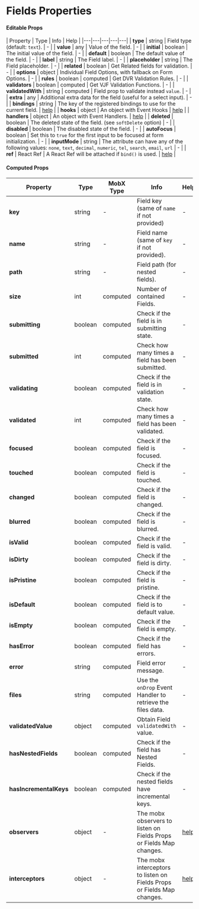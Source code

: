 # Fields Properties

#### Editable Props
| Property | Type | Info | Help |
|---|---|---|---|---|
| **type** | string | Field type (default: `text`). | - |
| **value** | any | Value of the field. | - |
| **initial** | boolean | The initial value of the field. | - |
| **default** | boolean | The default value of the field. | - |
| **label** | string | The Field label. | - |
| **placeholder** | string | The Field placeholder. | - |
| **related** | boolean | Get Related fields for validation. | - |
| **options** | object | Individual Field Options, with fallback on Form Options. | - |
| **rules** | boolean | computed | Get DVR Validation Rules. | - |
| **validators** | boolean | computed | Get VJF Validation Functions. | - |
| **validatedWith** | string | computed | Field prop to validate instead `value`. | - |
| **extra** | any | Additional extra data for the field (useful for a select input). | - |
| **bindings** | string | The key of the registered bindings to use for the current field. | [help](../bindings/README.md) |
| **hooks** | object | An object with Event Hooks | [help](../events/event-hooks.html) |
| **handlers** | object | An object with Event Handlers. | [help](../events/event-handlers.html) |
| **deleted** | boolean | The deleted state of the field. (see `softDelete` option) | - |
| **disabled** | boolean | The disabled state of the field. | - |
| **autoFocus** | boolean | Set this to `true` for the first input to be focused at form initialization. | - |
| **inputMode** | string | The attribute can have any of the following values: `none`, `text`, `decimal`, `numeric`, `tel`, `search`, `email`, `url` | - |
| **ref** | React Ref | A React Ref will be attached if `bind()` is used. | [help](../bindings/README.md) |

#### Computed Props
| Property | Type | MobX Type | Info | Help |
|---|---|---|---|---|
| **key** | string | - | Field key (same of `name` if not provided) | - |
| **name** | string | - | Field name (same of `key` if not provided). | - |
| **path** | string | - | Field path (for nested fields). | - |
| **size** | int | computed | Number of contained Fields. | - |
| **submitting** | boolean | computed | Check if the field is in submitting state. | - |
| **submitted** | int | computed | Check how many times a field has been submitted. | - |
| **validating** | boolean | computed | Check if the field is in validation state. | - |
| **validated** | int | computed | Check how many times a field has been validated. | - |
| **focused** | boolean | computed | Check if the field is focused. | - |
| **touched** | boolean | computed | Check if the field is touched. | - |
| **changed** | boolean | computed | Check if the field is changed. | - |
| **blurred** | boolean | computed | Check if the field is blurred. | - |
| **isValid** | boolean | computed | Check if the field is valid. | - |
| **isDirty** | boolean | computed | Check if the field is dirty. | - |
| **isPristine** | boolean | computed | Check if the field is pristine. | - |
| **isDefault** | boolean | computed | Check if the field is to default value. | - |
| **isEmpty** | boolean | computed | Check if the field is empty. | - |
| **hasError** | boolean | computed | Check if the field has errors. | - |
| **error** | string | computed | Field error message. | - |
| **files** | string | computed | Use the `onDrop` Event Handler to retrieve the files data. | - |
| **validatedValue** | object | computed | Obtain Field `validatedWith` value. | - |
| **hasNestedFields** | boolean | computed | Check if the field has Nested Fields. | - |
| **hasIncrementalKeys** | boolean | computed | Check if the nested fields have incremental keys. | - |
| **observers** | object | - | The mobx observers to listen on Fields Props or Fields Map changes. | [help](../extra/mobx-events.md#using-observers--interceptors-objects) |
| **interceptors** | object | - | The mobx interceptors to listen on Fields Props or Fields Map changes. | [help](../extra/mobx-events.md#using-observers--interceptors-objects) |
